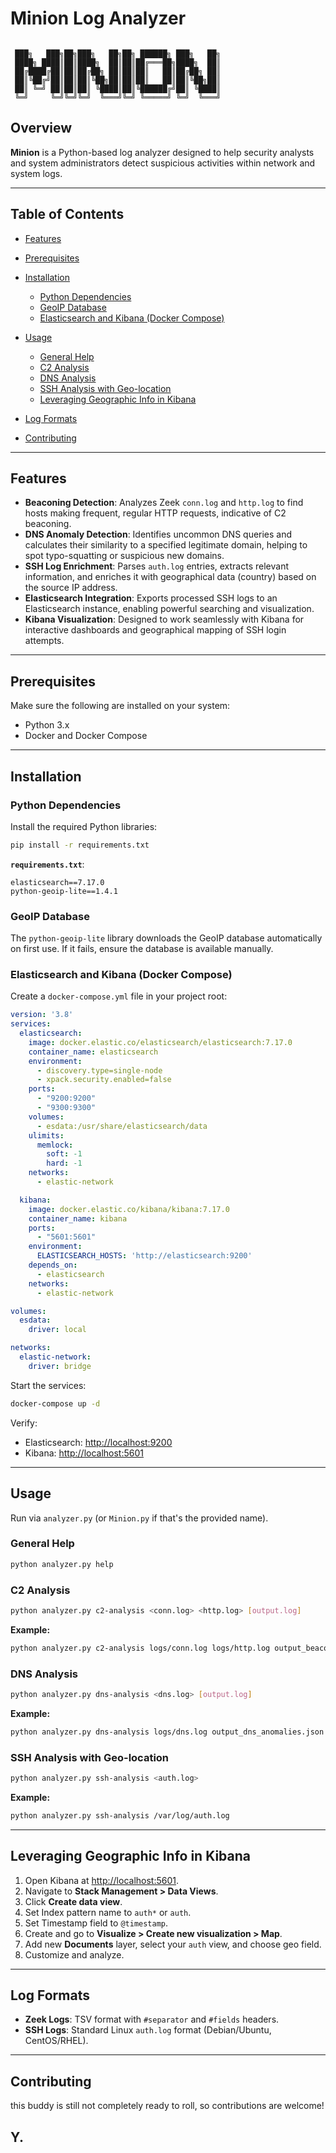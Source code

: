 # Minion Log Analyzer

```

 ███╗   ███╗██╗███╗   ██╗██╗ ██████╗ ███╗   ██╗
 ████╗ ████║██║████╗  ██║██║██╔═══██╗████╗  ██║
 ██╔████╔██║██║██╔██╗ ██║██║██║   ██║██╔██╗ ██║
 ██║╚██╔╝██║██║██║╚██╗██║██║██║   ██║██║╚██╗██║
 ██║ ╚═╝ ██║██║██║ ╚████║██║╚██████╔╝██║ ╚████║
 ╚═╝     ╚═╝╚═╝╚═╝  ╚═══╝╚═╝ ╚═════╝ ╚═╝  ╚═══╝  

```

## Overview


**Minion** is a Python-based log analyzer designed to help security analysts and system administrators detect suspicious activities within network and system logs.

---

## Table of Contents

* [Features](#features)
* [Prerequisites](#prerequisites)
* [Installation](#installation)

  * [Python Dependencies](#python-dependencies)
  * [GeoIP Database](#geoip-database)
  * [Elasticsearch and Kibana (Docker Compose)](#elasticsearch-and-kibana-docker-compose)
* [Usage](#usage)

  * [General Help](#general-help)
  * [C2 Analysis](#c2-analysis)
  * [DNS Analysis](#dns-analysis)
  * [SSH Analysis with Geo-location](#ssh-analysis-with-geo-location)
  * [Leveraging Geographic Info in Kibana](#leveraging-geographic-info-in-kibana)
* [Log Formats](#log-formats)
* [Contributing](#contributing)


---

## Features

* **Beaconing Detection**: Analyzes Zeek `conn.log` and `http.log` to find hosts making frequent, regular HTTP requests, indicative of C2 beaconing.
* **DNS Anomaly Detection**: Identifies uncommon DNS queries and calculates their similarity to a specified legitimate domain, helping to spot typo-squatting or suspicious new domains.
* **SSH Log Enrichment**: Parses `auth.log` entries, extracts relevant information, and enriches it with geographical data (country) based on the source IP address.
* **Elasticsearch Integration**: Exports processed SSH logs to an Elasticsearch instance, enabling powerful searching and visualization.
* **Kibana Visualization**: Designed to work seamlessly with Kibana for interactive dashboards and geographical mapping of SSH login attempts.

---

## Prerequisites

Make sure the following are installed on your system:

* Python 3.x
* Docker and Docker Compose

---

## Installation

### Python Dependencies

Install the required Python libraries:

```bash
pip install -r requirements.txt
```

**`requirements.txt`**:

```text
elasticsearch==7.17.0
python-geoip-lite==1.4.1
```

### GeoIP Database

The `python-geoip-lite` library downloads the GeoIP database automatically on first use. If it fails, ensure the database is available manually.

### Elasticsearch and Kibana (Docker Compose)

Create a `docker-compose.yml` file in your project root:

```yaml
version: '3.8'
services:
  elasticsearch:
    image: docker.elastic.co/elasticsearch/elasticsearch:7.17.0
    container_name: elasticsearch
    environment:
      - discovery.type=single-node
      - xpack.security.enabled=false
    ports:
      - "9200:9200"
      - "9300:9300"
    volumes:
      - esdata:/usr/share/elasticsearch/data
    ulimits:
      memlock:
        soft: -1
        hard: -1
    networks:
      - elastic-network

  kibana:
    image: docker.elastic.co/kibana/kibana:7.17.0
    container_name: kibana
    ports:
      - "5601:5601"
    environment:
      ELASTICSEARCH_HOSTS: 'http://elasticsearch:9200'
    depends_on:
      - elasticsearch
    networks:
      - elastic-network

volumes:
  esdata:
    driver: local

networks:
  elastic-network:
    driver: bridge
```

Start the services:

```bash
docker-compose up -d
```

Verify:

* Elasticsearch: [http://localhost:9200](http://localhost:9200)
* Kibana: [http://localhost:5601](http://localhost:5601)

---

## Usage

Run via `analyzer.py` (or `Minion.py` if that's the provided name).

### General Help

```bash
python analyzer.py help
```

### C2 Analysis

```bash
python analyzer.py c2-analysis <conn.log> <http.log> [output.log]
```

**Example:**

```bash
python analyzer.py c2-analysis logs/conn.log logs/http.log output_beacons.json
```

### DNS Analysis

```bash
python analyzer.py dns-analysis <dns.log> [output.log]
```

**Example:**

```bash
python analyzer.py dns-analysis logs/dns.log output_dns_anomalies.json
```

### SSH Analysis with Geo-location

```bash
python analyzer.py ssh-analysis <auth.log>
```

**Example:**

```bash
python analyzer.py ssh-analysis /var/log/auth.log
```

---

## Leveraging Geographic Info in Kibana

1. Open Kibana at [http://localhost:5601](http://localhost:5601).
2. Navigate to **Stack Management > Data Views**.
3. Click **Create data view**.
4. Set Index pattern name to `auth*` or `auth`.
5. Set Timestamp field to `@timestamp`.
6. Create and go to **Visualize > Create new visualization > Map**.
7. Add new **Documents** layer, select your `auth` view, and choose geo field.
8. Customize and analyze.

---

## Log Formats

* **Zeek Logs**: TSV format with `#separator` and `#fields` headers.
* **SSH Logs**: Standard Linux `auth.log` format (Debian/Ubuntu, CentOS/RHEL).

---

## Contributing

this buddy is still not completely ready to roll, so contributions are welcome!

Y.
---
